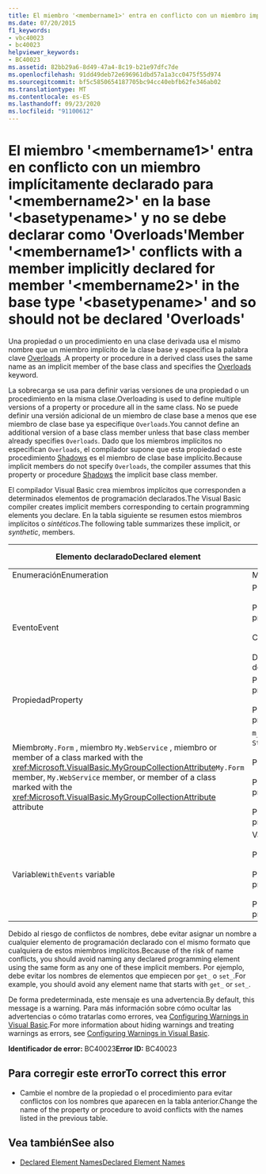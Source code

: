 ```yaml
---
title: El miembro '<membername1>' entra en conflicto con un miembro implícitamente declarado para '<membername2>' en la base '<basetypename>' y no se debe declarar como 'Overloads'
ms.date: 07/20/2015
f1_keywords:
- vbc40023
- bc40023
helpviewer_keywords:
- BC40023
ms.assetid: 82bb29a6-8d49-47a4-8c19-b21e97dfc7de
ms.openlocfilehash: 91dd49deb72e696961dbd57a1a3cc0475f55d974
ms.sourcegitcommit: bf5c5850654187705bc94cc40ebfb62fe346ab02
ms.translationtype: MT
ms.contentlocale: es-ES
ms.lasthandoff: 09/23/2020
ms.locfileid: "91100612"
---
```

# <a name="member-membername1-conflicts-with-a-member-implicitly-declared-for-member-membername2-in-the-base-type-basetypename-and-so-should-not-be-declared-overloads"></a><span data-ttu-id="0a9a9-102">El miembro '\<membername1>' entra en conflicto con un miembro implícitamente declarado para '\<membername2>' en la base '\<basetypename>' y no se debe declarar como 'Overloads'</span><span class="sxs-lookup"><span data-stu-id="0a9a9-102">Member '\<membername1>' conflicts with a member implicitly declared for member '\<membername2>' in the base type '\<basetypename>' and so should not be declared 'Overloads'</span></span>

<span data-ttu-id="0a9a9-103">Una propiedad o un procedimiento en una clase derivada usa el mismo nombre que un miembro implícito de la clase base y especifica la palabra clave [Overloads](../language-reference/modifiers/overloads.md) .</span><span class="sxs-lookup"><span data-stu-id="0a9a9-103">A property or procedure in a derived class uses the same name as an implicit member of the base class and specifies the [Overloads](../language-reference/modifiers/overloads.md) keyword.</span></span>  
  
 <span data-ttu-id="0a9a9-104">La sobrecarga se usa para definir varias versiones de una propiedad o un procedimiento en la misma clase.</span><span class="sxs-lookup"><span data-stu-id="0a9a9-104">Overloading is used to define multiple versions of a property or procedure all in the same class.</span></span> <span data-ttu-id="0a9a9-105">No se puede definir una versión adicional de un miembro de clase base a menos que ese miembro de clase base ya especifique `Overloads`.</span><span class="sxs-lookup"><span data-stu-id="0a9a9-105">You cannot define an additional version of a base class member unless that base class member already specifies `Overloads`.</span></span> <span data-ttu-id="0a9a9-106">Dado que los miembros implícitos no especifican `Overloads`, el compilador supone que esta propiedad o este procedimiento [Shadows](../language-reference/modifiers/shadows.md) es el miembro de clase base implícito.</span><span class="sxs-lookup"><span data-stu-id="0a9a9-106">Because implicit members do not specify `Overloads`, the compiler assumes that this property or procedure [Shadows](../language-reference/modifiers/shadows.md) the implicit base class member.</span></span>  
  
 <span data-ttu-id="0a9a9-107">El compilador Visual Basic crea miembros implícitos que corresponden a determinados elementos de programación declarados.</span><span class="sxs-lookup"><span data-stu-id="0a9a9-107">The Visual Basic compiler creates implicit members corresponding to certain programming elements you declare.</span></span> <span data-ttu-id="0a9a9-108">En la tabla siguiente se resumen estos miembros implícitos o *sintéticos*.</span><span class="sxs-lookup"><span data-stu-id="0a9a9-108">The following table summarizes these implicit, or *synthetic*, members.</span></span>  
  
|<span data-ttu-id="0a9a9-109">Elemento declarado</span><span class="sxs-lookup"><span data-stu-id="0a9a9-109">Declared element</span></span>|<span data-ttu-id="0a9a9-110">Miembros creados implícitamente</span><span class="sxs-lookup"><span data-stu-id="0a9a9-110">Implicitly created members</span></span>|  
|----------------------|--------------------------------|  
|<span data-ttu-id="0a9a9-111">Enumeración</span><span class="sxs-lookup"><span data-stu-id="0a9a9-111">Enumeration</span></span>|<span data-ttu-id="0a9a9-112">Miembro`value__`</span><span class="sxs-lookup"><span data-stu-id="0a9a9-112">`value__` member</span></span>|  
|<span data-ttu-id="0a9a9-113">Evento</span><span class="sxs-lookup"><span data-stu-id="0a9a9-113">Event</span></span>|<span data-ttu-id="0a9a9-114">Procedimiento`add_<eventname>`</span><span class="sxs-lookup"><span data-stu-id="0a9a9-114">`add_<eventname>` procedure</span></span><br /><br /> <span data-ttu-id="0a9a9-115">Procedimiento`remove_<eventname>`</span><span class="sxs-lookup"><span data-stu-id="0a9a9-115">`remove_<eventname>` procedure</span></span><br /><br /> <span data-ttu-id="0a9a9-116">Campo de`<eventname>Event`</span><span class="sxs-lookup"><span data-stu-id="0a9a9-116">`<eventname>Event` field</span></span><br /><br /> <span data-ttu-id="0a9a9-117">Delegado`<eventname>EventHandler`</span><span class="sxs-lookup"><span data-stu-id="0a9a9-117">`<eventname>EventHandler` delegate</span></span>|  
|<span data-ttu-id="0a9a9-118">Propiedad</span><span class="sxs-lookup"><span data-stu-id="0a9a9-118">Property</span></span>|<span data-ttu-id="0a9a9-119">Procedimiento`get_<propertyname>`</span><span class="sxs-lookup"><span data-stu-id="0a9a9-119">`get_<propertyname>` procedure</span></span><br /><br /> <span data-ttu-id="0a9a9-120">Procedimiento`set_<propertyname>`</span><span class="sxs-lookup"><span data-stu-id="0a9a9-120">`set_<propertyname>` procedure</span></span>|  
|<span data-ttu-id="0a9a9-121">Miembro`My.Form` , miembro `My.WebService` , miembro or member of a class marked with the <xref:Microsoft.VisualBasic.MyGroupCollectionAttribute></span><span class="sxs-lookup"><span data-stu-id="0a9a9-121">`My.Form` member, `My.WebService` member, or member of a class marked with the <xref:Microsoft.VisualBasic.MyGroupCollectionAttribute> attribute</span></span>|<span data-ttu-id="0a9a9-122">`m_<variablename>``Static`variable de</span><span class="sxs-lookup"><span data-stu-id="0a9a9-122">`m_<variablename>` `Static` variable</span></span><br /><br /> <span data-ttu-id="0a9a9-123">Propiedad`<variablename>`</span><span class="sxs-lookup"><span data-stu-id="0a9a9-123">`<variablename>` property</span></span><br /><br /> <span data-ttu-id="0a9a9-124">Procedimiento`get_<variablename>`</span><span class="sxs-lookup"><span data-stu-id="0a9a9-124">`get_<variablename>` procedure</span></span><br /><br /> <span data-ttu-id="0a9a9-125">Procedimiento`set_<variablename>`</span><span class="sxs-lookup"><span data-stu-id="0a9a9-125">`set_<variablename>` procedure</span></span>|  
|<span data-ttu-id="0a9a9-126">Variable</span><span class="sxs-lookup"><span data-stu-id="0a9a9-126">`WithEvents` variable</span></span>|<span data-ttu-id="0a9a9-127">Variable</span><span class="sxs-lookup"><span data-stu-id="0a9a9-127">`_<variablename>` variable</span></span><br /><br /> <span data-ttu-id="0a9a9-128">Propiedad`<variablename>`</span><span class="sxs-lookup"><span data-stu-id="0a9a9-128">`<variablename>` property</span></span><br /><br /> <span data-ttu-id="0a9a9-129">Procedimiento`get_<variablename>`</span><span class="sxs-lookup"><span data-stu-id="0a9a9-129">`get_<variablename>` procedure</span></span><br /><br /> <span data-ttu-id="0a9a9-130">Procedimiento`set_<variablename>`</span><span class="sxs-lookup"><span data-stu-id="0a9a9-130">`set_<variablename>` procedure</span></span>|  
  
 <span data-ttu-id="0a9a9-131">Debido al riesgo de conflictos de nombres, debe evitar asignar un nombre a cualquier elemento de programación declarado con el mismo formato que cualquiera de estos miembros implícitos.</span><span class="sxs-lookup"><span data-stu-id="0a9a9-131">Because of the risk of name conflicts, you should avoid naming any declared programming element using the same form as any one of these implicit members.</span></span> <span data-ttu-id="0a9a9-132">Por ejemplo, debe evitar los nombres de elementos que empiecen por `get_` o `set_`.</span><span class="sxs-lookup"><span data-stu-id="0a9a9-132">For example, you should avoid any element name that starts with `get_` or `set_`.</span></span>  
  
 <span data-ttu-id="0a9a9-133">De forma predeterminada, este mensaje es una advertencia.</span><span class="sxs-lookup"><span data-stu-id="0a9a9-133">By default, this message is a warning.</span></span> <span data-ttu-id="0a9a9-134">Para más información sobre cómo ocultar las advertencias o cómo tratarlas como errores, vea [Configuring Warnings in Visual Basic](/visualstudio/ide/configuring-warnings-in-visual-basic).</span><span class="sxs-lookup"><span data-stu-id="0a9a9-134">For more information about hiding warnings and treating warnings as errors, see [Configuring Warnings in Visual Basic](/visualstudio/ide/configuring-warnings-in-visual-basic).</span></span>  
  
 <span data-ttu-id="0a9a9-135">**Identificador de error:** BC40023</span><span class="sxs-lookup"><span data-stu-id="0a9a9-135">**Error ID:** BC40023</span></span>  
  
## <a name="to-correct-this-error"></a><span data-ttu-id="0a9a9-136">Para corregir este error</span><span class="sxs-lookup"><span data-stu-id="0a9a9-136">To correct this error</span></span>  
  
- <span data-ttu-id="0a9a9-137">Cambie el nombre de la propiedad o el procedimiento para evitar conflictos con los nombres que aparecen en la tabla anterior.</span><span class="sxs-lookup"><span data-stu-id="0a9a9-137">Change the name of the property or procedure to avoid conflicts with the names listed in the previous table.</span></span>  
  
## <a name="see-also"></a><span data-ttu-id="0a9a9-138">Vea también</span><span class="sxs-lookup"><span data-stu-id="0a9a9-138">See also</span></span>

- [<span data-ttu-id="0a9a9-139">Declared Element Names</span><span class="sxs-lookup"><span data-stu-id="0a9a9-139">Declared Element Names</span></span>](../programming-guide/language-features/declared-elements/declared-element-names.md)
